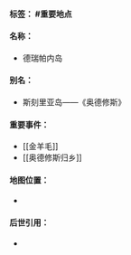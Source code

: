 #### 标签： #重要地点
#### 名称：
- 德瑞帕内岛
#### 别名：
- 斯刻里亚岛——《奥德修斯》
#### 重要事件：
- [[金羊毛]]
- [[奥德修斯归乡]]
#### 地图位置：
- 
#### 后世引用：
- 